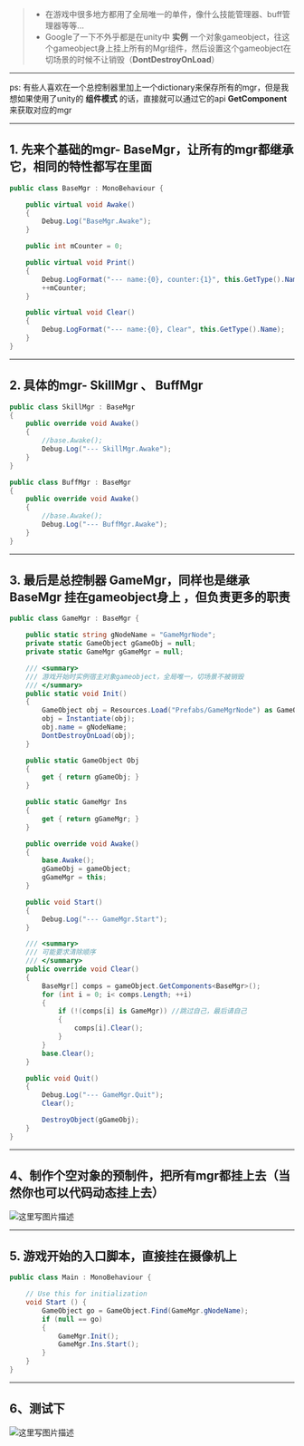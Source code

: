 > - 在游戏中很多地方都用了全局唯一的单件，像什么技能管理器、buff管理器等等...
> - Google了一下不外乎都是在unity中 **实例** 一个对象gameobject，往这个gameobject身上挂上所有的Mgr组件，然后设置这个gameobject在切场景的时候不让销毁（**DontDestroyOnLoad**）

---
ps: 有些人喜欢在一个总控制器里加上一个dictionary来保存所有的mgr，但是我想如果使用了unity的 **组件模式** 的话，直接就可以通过它的api **GetComponent** 来获取对应的mgr

---
## 1. 先来个基础的mgr- **BaseMgr**，让所有的mgr都继承它，相同的特性都写在里面
```csharp
public class BaseMgr : MonoBehaviour {

    public virtual void Awake()
    {
        Debug.Log("BaseMgr.Awake");
    }

    public int mCounter = 0;

    public virtual void Print()
    {
        Debug.LogFormat("--- name:{0}, counter:{1}", this.GetType().Name, mCounter);
        ++mCounter;
    }

    public virtual void Clear()
    {
        Debug.LogFormat("--- name:{0}, Clear", this.GetType().Name);
    }
}
```

---
## 2. 具体的mgr- **SkillMgr** 、 **BuffMgr**
```csharp
public class SkillMgr : BaseMgr 
{
    public override void Awake()
    {
        //base.Awake();
        Debug.Log("--- SkillMgr.Awake");
    }
}
```

```csharp
public class BuffMgr : BaseMgr
{
    public override void Awake()
    {
        //base.Awake();
        Debug.Log("--- BuffMgr.Awake");
    }
}
```

---
## 3. 最后是总控制器 **GameMgr**，同样也是继承 **BaseMgr** 挂在gameobject身上 ，但负责更多的职责
```csharp
public class GameMgr : BaseMgr {

    public static string gNodeName = "GameMgrNode";
    private static GameObject gGameObj = null;
    private static GameMgr gGameMgr = null;

    /// <summary>
    /// 游戏开始时实例宿主对象gameobject，全局唯一，切场景不被销毁
    /// </summary>
    public static void Init()
    {
        GameObject obj = Resources.Load("Prefabs/GameMgrNode") as GameObject;
        obj = Instantiate(obj);
        obj.name = gNodeName;
        DontDestroyOnLoad(obj);
    }

    public static GameObject Obj
    {
        get { return gGameObj; }
    }

    public static GameMgr Ins
    {
        get { return gGameMgr; }
    }

    public override void Awake()
    {
        base.Awake();
        gGameObj = gameObject;
        gGameMgr = this;
    }

    public void Start()
    {
        Debug.Log("--- GameMgr.Start");
    }

    /// <summary>
    /// 可能要求清除顺序
    /// </summary>
    public override void Clear()
    {
        BaseMgr[] comps = gameObject.GetComponents<BaseMgr>();
        for (int i = 0; i< comps.Length; ++i)
        {
            if (!(comps[i] is GameMgr)) //跳过自己，最后请自己
            {
                comps[i].Clear();
            }
        }
        base.Clear();
    }

    public void Quit()
    {
        Debug.Log("--- GameMgr.Quit");
        Clear();

        DestroyObject(gGameObj);
    }
}
```

---
## 4、制作个空对象的预制件，把所有mgr都挂上去（当然你也可以代码动态挂上去）  
![这里写图片描述](http://img.blog.csdn.net/20160910013956789)

---
## 5. 游戏开始的入口脚本，直接挂在摄像机上
```csharp
public class Main : MonoBehaviour {

    // Use this for initialization
    void Start () {
        GameObject go = GameObject.Find(GameMgr.gNodeName);
        if (null == go)
        {
            GameMgr.Init();
            GameMgr.Ins.Start();
        }
	}
}
```

---
## 6、测试下  
![这里写图片描述](http://img.blog.csdn.net/20160910010046787)